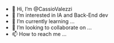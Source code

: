 - 👋 Hi, I’m @CassioValezzi
- 👀 I’m interested in IA and Back-End dev
- 🌱 I’m currently learning ...
- 💞️ I’m looking to collaborate on ...
- 📫 How to reach me ...

<!---
CassioValezzi/CassioValezzi is a ✨ special ✨ repository because its `README.md` (this file) appears on your GitHub profile.
You can click the Preview link to take a look at your changes.
--->
